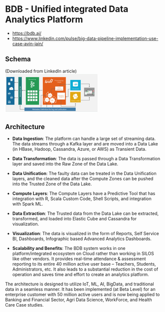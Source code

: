 # BDB - Unified integrated Data Analytics Platform
* https://bdb.ai/
* https://www.linkedin.com/pulse/big-data-pipeline-implementation-use-case-avin-jain/

## Schema
(Downloaded from LinkedIn article)
<img src="platform.jpeg" width=60% height=60%>

## Architecture
- **Data Ingestion**: The platform can handle a large set of streaming data. The data streams through a Kafka layer and are moved into a Data Lake (in HBase, Hadoop, Cassandra, Azure, or AWS) as Transient Data.

- **Data Transformation**: The data is passed through a Data Transformation layer and saved into the Raw Zone of the Data Lake.

- **Data Unification**: The faulty data can be treated in the Data Unification layers, and the cleaned data after the Compute Zones can be pushed into the Trusted Zone of the Data Lake.

- **Compute Layers**: The Compute Layers have a Predictive Tool that has integration with R, Scala Custom Code, Shell Scripts, and integration with Spark ML.

- **Data Extraction**: The Trusted data from the Data Lake can be extracted, transformed, and loaded into Elastic Cube and Cassandra for visualization.

- **Visualization**: The data is visualized in the form of Reports, Self Service BI, Dashboards, Infographic based Advanced Analytics Dashboards.

- **Scalability and Benefits**: The BDB system works in one platform/integrated ecosystem on Cloud rather than working in SILOS like other vendors. It provides real-time attendance & assessment reporting to its entire 40 million active user base – Teachers, Students, Administrators, etc. It also leads to a substantial reduction in the cost of operation and saves time and effort to create an analytics platform.

The architecture is designed to utilize IoT, ML, AI, BigData, and traditional data in a seamless manner. It has been implemented (at Beta Level) for an enterprise customer with 50 million active users and is now being applied to Banking and Financial Sector, Agri Data Science, WorkForce, and Health Care Case studies.
